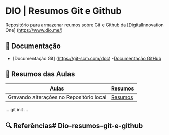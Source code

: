 
# DIO | Resumos Git e Github

Repositório para armazenar reumos sobre Git e Github da [DigitalInnovation One] (https://www.dio.me/)

## 📘 Documentação

- [Documentação Git] (https://git-scm.com/doc)
-[Documentação GitHub](https://docs.github.com/)

## 📖 Resumos das Aulas

| Aulas | Resumos |
|-------|---------|
|Gravando alterações no Repositório local | [Resumos]() |

...
git init
...

## 🔍 Referências# Dio-resumos-git-e-github
